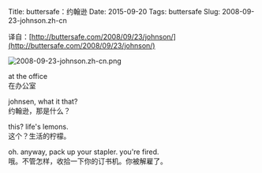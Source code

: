 Title: buttersafe：约翰逊
Date: 2015-09-20
Tags: buttersafe
Slug: 2008-09-23-johnson.zh-cn

译自：[http://buttersafe.com/2008/09/23/johnson/](http://buttersafe.com/2008/09/23/johnson/)


![2008-09-23-johnson.zh-cn.png](/static/images/comics/2008-09-23-johnson.zh-cn.png)





at the office       
在办公室


johnsen, what it that?          
约翰逊，那是什么？


this?
life's lemons.          
这个？生活的柠檬。


oh.
anyway, pack up your stapler.
you're fired.           
哦。不管怎样，收拾一下你的订书机。你被解雇了。




